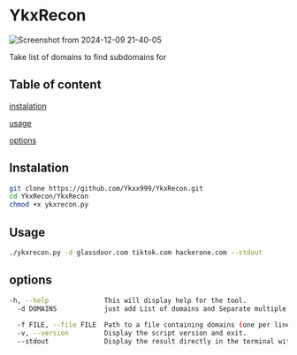 # YkxRecon

![Screenshot from 2024-12-09 21-40-05](https://github.com/user-attachments/assets/9f7e0f5c-60b6-4952-abb9-997171b28beb)

Take list of domains to find subdomains for

## Table of content 

[instalation](#instalation)


[usage](#usage)


[options](#options)

## Instalation

```bash
git clone https://github.com/Ykxx999/YkxRecon.git
cd YkxRecon/YkxRecon
chmod +x ykxrecon.py
```
## Usage

```bash
./ykxrecon.py -d glassdoor.com tiktok.com hackerone.com --stdout
```

## options

```bash
-h, --help              This will display help for the tool.
  -d DOMAINS            just add List of domains and Separate multiple domains with spaces.
                       
  -f FILE, --file FILE  Path to a file containing domains (one per line).
  -v, --version         Display the script version and exit.
  --stdout              Display the result directly in the terminal without saving in files.
```
